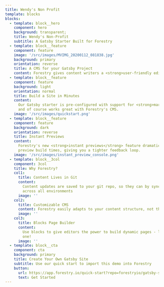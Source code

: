 ```yaml
---
title: Wendy's Non Profit
template: blocks
blocks:
  - template: block__hero
    component: hero
    background: transparent;
    title: Wendy's Non-Profit
    subtitle: A Gatsby Starter Built for Forestry
  - template: block__feature
    component: feature
    image: '/src/images/MVIMG_20200112_081838.jpg'
    background: primary
    orientation: reverse
    title: A CMS for your Gatsby Project
    content: Forestry gives content writers a <strong>user-friendly editing experience</strong>
  - template: block__feature
    component: feature
    background: light
    orientation: normal
    title: Build a Site in Minutes
    content:
      Our Gatsby starter is pre-configured with support for <strong>markdown</strong>,
      and of course works great with Forestry's CMS.
    image: '/src/images/quickstart.png'
  - template: block__feature
    component: feature
    background: dark
    orientation: reverse
    title: Instant Previews
    content:
      Forestry's new <strong>instant previews</strong> feature dramatically reduces
      preview build times, giving you a tighter feedback loop.
    image: '/src/images/instant_preview_console.png'
  - template: block__3col
    component: 3col
    title: Why Forestry?
    col1:
      title: Content Lives in Git
      content:
        Content updates are saved to your git repo, so they can by synchronized
        across all environments
      image: ''
    col2:
      title: Customizable CMS
      content: Forestry easily adapts to your content structure, not the other way around.
      image: ''
    col3:
      title: Blocks Page Builder
      content:
        Use blocks to give editors the power to build dynamic pages - like this
        one!
      image: ''
  - template: block__cta
    component: cta
    background: primary
    title: Create Your Own Gatsby Site
    subtitle: Use our quick start to import this demo into Forestry
    button:
      url: https://app.forestry.io/quick-start?repo=forestryio/gatsby-starter-forestry&branch=master&engine=gatsby
      text: Get Started
---
```

